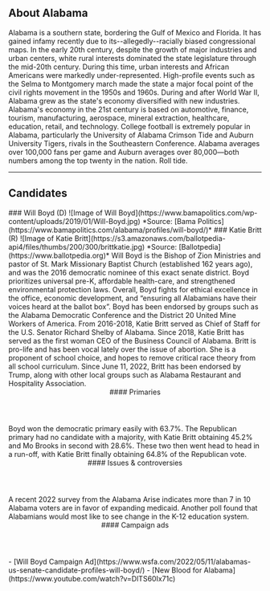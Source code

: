 ## About Alabama
Alabama is a southern state, bordering the Gulf of Mexico and Florida. It has gained infamy recently due to its--allegedly--racially biased congressional maps. In the early 20th century, despite the growth of major industries and urban centers, white rural interests dominated the state legislature through the mid-20th century. During this time, urban interests and African Americans were markedly under-represented. High-profile events such as the Selma to Montgomery march made the state a major focal point of the civil rights movement in the 1950s and 1960s. During and after World War II, Alabama grew as the state's economy diversified with new industries. Alabama's economy in the 21st century is based on automotive, finance, tourism, manufacturing, aerospace, mineral extraction, healthcare, education, retail, and technology. College football is extremely popular in Alabama, particularly the University of Alabama Crimson Tide and Auburn University Tigers, rivals in the Southeastern Conference. Alabama averages over 100,000 fans per game and Auburn averages over 80,000—both numbers among the top twenty in the nation. Roll tide.

---

## Candidates

<Grid>
  <Box>
    ### Will Boyd (D)
    ![Image of Will Boyd](https://www.bamapolitics.com/wp-content/uploads/2019/01/Will-Boyd.jpg)
    *Source: [Bama Politics](https://www.bamapolitics.com/alabama/profiles/will-boyd/)*
  </Box>
  <Box>
    ### Katie Britt (R)
    ![Image of Katie Britt](https://s3.amazonaws.com/ballotpedia-api4/files/thumbs/200/300/brittkatie.jpg)
    *Source: [Ballotpedia](https://www.ballotpedia.org)*
  </Box>

  <Box>
    Will Boyd is the Bishop of Zion Ministries and pastor of St. Mark Missionary Baptist Church (established 162 years ago), and was the 2016 democratic nominee of this exact senate district. Boyd prioritizes universal pre-K, affordable health-care, and strengthened environmental protection laws. Overall, Boyd fights for ethical excellence in the office, economic development, and “ensuring all Alabamians have their voices heard at the ballot box”.  Boyd has been endorsed by groups such as the Alabama Democratic Conference and the District 20 United Mine Workers of America. 
  </Box>
  <Box>
    From 2016-2018, Katie Britt served as Chief of Staff for the U.S. Senator Richard Shelby of Alabama. Since 2018, Katie Britt has served as the first woman CEO of the Business Council of Alabama. Britt is pro-life and has been vocal lately over the issue of abortion. She is a proponent of school choice, and hopes to remove critical race theory from all school curriculum. Since June 11, 2022, Britt has been endorsed by Trump, along with other local groups such as Alabama Restaurant and Hospitality Association. 
  </Box>

  <Header>
    #### Primaries
  </Header>
  <Box>
    Boyd won the democratic primary easily with 63.7%.
  </Box>
  <Box>
    The Republican primary had no candidate with a majority, with Katie Britt obtaining 45.2% and Mo Brooks in second with 28.6%. These two then went head to head in a run-off, with Katie Britt finally obtaining 64.8% of the Republican vote.
  </Box>

  <Header>
    #### Issues & controversies
  </Header>

  <WideBox>
    A recent 2022 survey from the Alabama Arise indicates more than 7 in 10 Alabama voters are in favor of expanding medicaid. Another poll found that Alabamians would most like to see change in the K-12 education system. 
  </WideBox>
 
  <Header>
    #### Campaign ads
  </Header>
  <Box>
    - [Will Boyd Campaign Ad](https://www.wsfa.com/2022/05/11/alabamas-us-senate-candidate-profiles-will-boyd/)
  </Box>
  <Box>
    - [New Blood for Alabama](https://www.youtube.com/watch?v=DlTS60Ix71c)
  </Box>
</Grid>
